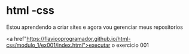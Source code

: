 # html -css

Estou aprendendo a criar sites e agora vou gerenciar meus repositorios

<a href"https://flaviooprogramador.github.io/html-css/modulo_1/ex001/index.html">executar o exercicio 001 </a>